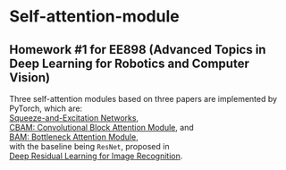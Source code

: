 # Self-attention-module
## Homework #1 for EE898 (Advanced Topics in Deep Learning for Robotics and Computer Vision)<br>
Three self-attention modules based on three papers are implemented by PyTorch, which are:<br>
[Squeeze-and-Excitation Networks](https://arxiv.org/abs/1709.01507),<br>
[CBAM: Convolutional Block Attention Module](https://arxiv.org/abs/1807.06521), and<br>
[BAM: Bottleneck Attention Module](https://arxiv.org/abs/1807.06514),<br>
with the baseline being `ResNet`, proposed in<br>
[Deep Residual Learning for Image Recognition](https://arxiv.org/abs/1512.03385).<br>
